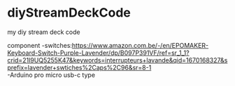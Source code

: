 # diyStreamDeckCode
my diy stream deck code


component
  -switches:https://www.amazon.com.be/-/en/EPOMAKER-Keyboard-Switch-Purple-Lavender/dp/B097P391VF/ref=sr_1_1?crid=21I9UQ5255K47&keywords=interrupteurs+lavande&qid=1670168327&sprefix=lavender+swtiches%2Caps%2C96&sr=8-1  
  -Arduino pro micro usb-c type
